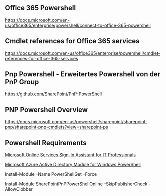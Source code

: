 ## Office 365 Powershell

https://docs.microsoft.com/en-us/office365/enterprise/powershell/connect-to-office-365-powershell

## Cmdlet references for Office 365 services

https://docs.microsoft.com/en-us/office365/enterprise/powershell/cmdlet-references-for-office-365-services

## Pnp Powershell - Erweitertes Powershell von der PnP Group 

https://github.com/SharePoint/PnP-PowerShell

## PNP Powershell Overview

https://docs.microsoft.com/en-us/powershell/sharepoint/sharepoint-pnp/sharepoint-pnp-cmdlets?view=sharepoint-ps

## Powershell Requirements

[Microsoft Online Services Sign-In Assistant for IT Professionals](https://www.microsoft.com/en-us/download/confirmation.aspx?id=41950)

[Microsoft Azure Active Directory Module for Windows PowerShell](https://connect.microsoft.com/site1164/Downloads/DownloadDetails.aspx?DownloadID=59185)

Install-Module –Name PowerShellGet –Force

Install-Module SharePointPnPPowerShellOnline -SkipPublisherCheck -AllowClobber
